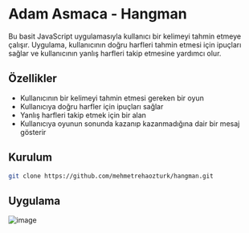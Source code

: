 # Adam Asmaca - Hangman

Bu basit JavaScript uygulamasıyla kullanıcı bir kelimeyi tahmin etmeye çalışır. Uygulama, kullanıcının doğru harfleri tahmin etmesi için ipuçları sağlar ve kullanıcının yanlış harfleri takip etmesine yardımcı olur.

## Özellikler

- Kullanıcının bir kelimeyi tahmin etmesi gereken bir oyun
- Kullanıcıya doğru harfler için ipuçları sağlar
- Yanlış harfleri takip etmek için bir alan
- Kullanıcıya oyunun sonunda kazanıp kazanmadığına dair bir mesaj gösterir

## Kurulum

```bash
git clone https://github.com/mehmetrehaozturk/hangman.git
```

## Uygulama

![image](https://github.com/mehmetrehaozturk/hangman/assets/147929988/5b650aac-0460-423d-86d5-1a0e0d028d8b)
